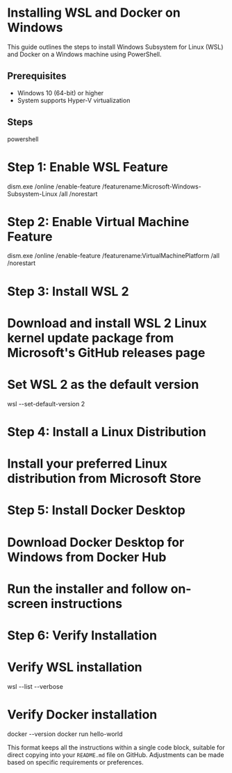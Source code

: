 # Installing WSL and Docker on Windows

This guide outlines the steps to install Windows Subsystem for Linux (WSL) and Docker on a Windows machine using PowerShell.

## Prerequisites

- Windows 10 (64-bit) or higher
- System supports Hyper-V virtualization

## Steps

powershell
# Step 1: Enable WSL Feature
dism.exe /online /enable-feature /featurename:Microsoft-Windows-Subsystem-Linux /all /norestart

# Step 2: Enable Virtual Machine Feature
dism.exe /online /enable-feature /featurename:VirtualMachinePlatform /all /norestart

# Step 3: Install WSL 2
# Download and install WSL 2 Linux kernel update package from Microsoft's GitHub releases page

# Set WSL 2 as the default version
wsl --set-default-version 2
# Step 4: Install a Linux Distribution
# Install your preferred Linux distribution from Microsoft Store

# Step 5: Install Docker Desktop
# Download Docker Desktop for Windows from Docker Hub
# Run the installer and follow on-screen instructions

# Step 6: Verify Installation
# Verify WSL installation
wsl --list --verbose

# Verify Docker installation
docker --version
docker run hello-world

This format keeps all the instructions within a single code block, suitable for direct copying into your `README.md` file on GitHub. Adjustments can be made based on specific requirements or preferences.
